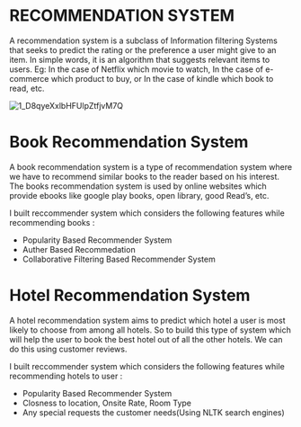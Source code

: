 # **RECOMMENDATION SYSTEM**

A recommendation system is a subclass of Information filtering Systems that seeks to predict the rating or the preference a user might give to an item. In simple words, it is an algorithm that suggests relevant items to users. Eg: In the case of Netflix which movie to watch, In the case of e-commerce which product to buy, or In the case of kindle which book to read, etc.

![1_D8qyeXxlbHFUlpZtfjvM7Q](https://user-images.githubusercontent.com/108968831/210201491-446be69d-772e-4007-b9ec-76d96b5b065d.png)


# **Book Recommendation System**

A book recommendation system is a type of recommendation system where we have to recommend similar books to the reader based on his interest. The books recommendation system is used by online websites which provide ebooks like google play books, open library, good Read’s, etc.


I built reccommender system which considers the following features while recommending books :

- Popularity Based Recommender System
- Auther Based Recommedation
- Collaborative Filtering Based Recommender System
# **Hotel Recommendation System**
A hotel recommendation system aims to predict which hotel a user is most likely to choose from among all hotels. So to build this type of system which will help the user to book the best hotel out of all the other hotels. We can do this using customer reviews.

I built reccommender system which considers the following features while recommending hotels to user :

- Popularity Based Recommender System
- Closness to location, Onsite Rate, Room Type
- Any special requests the customer needs(Using NLTK search engines)
